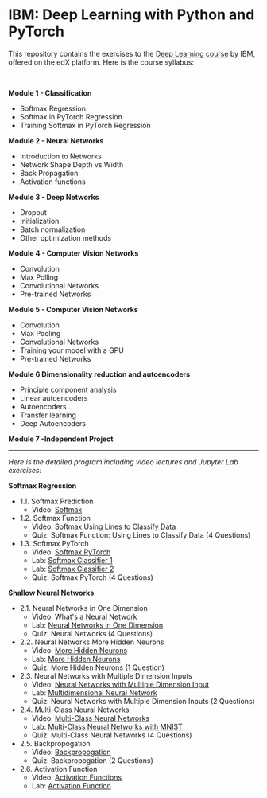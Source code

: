 # IBM: Deep Learning with Python and PyTorch


This repository contains the exercises to the <a href="https://www.edx.org/learn/deep-learning/ibm-deep-learning-with-python-and-pytorch" target="_blank" rel="noopener noreferrer">Deep Learning course</a> by IBM, offered on the edX platform. Here is the course syllabus:

<br>
<p><strong>Module 1 - Classification</strong></p>
<ul>
<li>Softmax Regression</li>
<li>Softmax in PyTorch Regression</li>
<li>Training Softmax in PyTorch Regression</li>
</ul>
<p><strong>Module 2 - Neural Networks</strong></p>
<ul>
<li>Introduction to Networks</li>
<li>Network Shape Depth vs Width</li>
<li>Back Propagation</li>
<li>Activation functions</li>
</ul>
<p><strong>Module 3 - Deep Networks</strong></p>
<ul>
<li>Dropout</li>
<li>Initialization</li>
<li>Batch normalization</li>
<li>Other optimization methods</li>
</ul>
<p><strong>Module 4 - Computer Vision Networks</strong></p>
<ul>
<li>Convolution</li>
<li>Max Polling</li>
<li>Convolutional Networks</li>
<li>Pre-trained Networks</li>
</ul>
<p><strong>Module 5 - Computer Vision Networks</strong></p>
<ul>
<li>Convolution</li>
<li>Max Pooling</li>
<li>Convolutional Networks</li>
<li>Training your model with a GPU</li>
<li>Pre-trained Networks</li>
</ul>
<p><strong>Module 6 Dimensionality reduction and autoencoders</strong></p>
<ul>
<li>Principle component analysis </li>
<li>Linear autoencoders </li>
<li>Autoencoders </li>
<li>Transfer learning </li>
<li>Deep Autoencoders</li>
</ul>
<p><strong>Module 7 -Independent Project</strong></p>


---


*Here is the detailed program including video lectures and Jupyter Lab exercises:*

**Softmax Regression**

- 1.1. Softmax Prediction
    - Video: <a href="https://youtu.be/E0OeDg-xVqs?si=dRQt1JzrRUJDqQeZ">Softmax</a>
- 1.2. Softmax Function
    - Video: <a href="https://youtu.be/znjznjByF6k?si=diTSUB64w8UaZhzN">Softmax Using Lines to Classify Data</a>
    - Quiz: Softmax Function: Using Lines to Classify Data (4 Questions)
- 1.3. Softmax PyTorch
    - Video: <a href="https://youtu.be/UqUlku5bjK0?si=y08eInA0UBuxmNWk">Softmax PyTorch</a>
    - Lab: <a href="https://cf-courses-data.s3.us.cloud-object-storage.appdomain.cloud/IBMDeveloperSkillsNetwork-DL0110EN-SkillsNetwork/Template/Version_3/Chapter_5/5.4softmax_in_one_dimension_v2.ipynb">Softmax Classifier 1</a>
    - Lab: <a href="https://cf-courses-data.s3.us.cloud-object-storage.appdomain.cloud/IBMDeveloperSkillsNetwork-DL0110EN-SkillsNetwork/Template/Version_3/Chapter_6/6.2lab_predicting__MNIST_using_Softmax_v2.ipynb">Softmax Classifier 2</a>
    - Quiz: Softmax PyTorch (4 Questions)

**Shallow Neural Networks**

- 2.1. Neural Networks in One Dimension
    - Video: <a href="https://youtu.be/Ne92tLtJQKI?si=JlXqeUOAW7Ufu6_h">What's a Neural Network</a>
    - Lab: <a href="https://cf-courses-data.s3.us.cloud-object-storage.appdomain.cloud/IBMDeveloperSkillsNetwork-DL0110EN-SkillsNetwork/Template/Version_3/Chapter_7/7.1_simple1hiddenlayer.ipynb">Neural Networks in One Dimension</a>
    - Quiz: Neural Networks (4 Questions)
- 2.2. Neural Networks More Hidden Neurons
    - Video: <a href="https://youtu.be/PsR15tr14JQ?si=E9UHaE_UmjMXWjlD">More Hidden Neurons</a>
    - Lab: <a href="https://cf-courses-data.s3.us.cloud-object-storage.appdomain.cloud/IBMDeveloperSkillsNetwork-DL0110EN-SkillsNetwork/Template/Version_3/Chapter_7/7.2multiple_neurons.ipynb">More Hidden Neurons</a>
    - Quiz: More Hidden Neurons (1 Question)
- 2.3. Neural Networks with Multiple Dimension Inputs
    - Video: <a href="https://youtu.be/JF-gl-x0qZ8?si=7Eew5Hi4DE_ss-k_">Neural Networks with Multiple Dimension Input</a>
    - Lab: <a href="https://cf-courses-data.s3.us.cloud-object-storage.appdomain.cloud/IBMDeveloperSkillsNetwork-DL0110EN-SkillsNetwork/Template/Version_3
    /Chapter_7/7.3xor_v2.ipynb">Multidimensional Neural Network</a>
    - Quiz: Neural Networks with Multiple Dimension Inputs (2 Questions)
- 2.4. Multi-Class Neural Networks
    - Video: <a href="https://youtu.be/K607htnmsBg?si=dnhLoG9KUMMI1ZK7">Multi-Class Neural Networks</a>
    - Lab: <a href="https://cf-courses-data.s3.us.cloud-object-storage.appdomain.cloud/IBMDeveloperSkillsNetwork-DL0110EN-SkillsNetwork/Template/Version_3/Chapter_7/7.4one_layer_neural_network_MNIST.ipynb">Multi-Class Neural Networks with MNIST</a>
    - Quiz: Multi-Class Neural Networks (4 Questions)
- 2.5. Backpropogation
    - Video: <a href="https://youtu.be/F3htHtyvMa4?si=IM_iMlsji7srOsqV">Backpropogation</a>
    - Quiz: Backpropogation (2 Questions)
- 2.6. Activation Function
    - Video: <a href="https://youtu.be/S3upOk_Tt4U?si=JRI8sJdPeJ0dSWNH">Activation Functions</a>
    - Lab: <a href="https://cf-courses-data.s3.us.cloud-object-storage.appdomain.cloud/IBMDeveloperSkillsNetwork-DL0110EN-SkillsNetwork/Template/Version_3/Chapter_7/7.5.1activationfuction_v2.ipynb">Activation Function</a>

